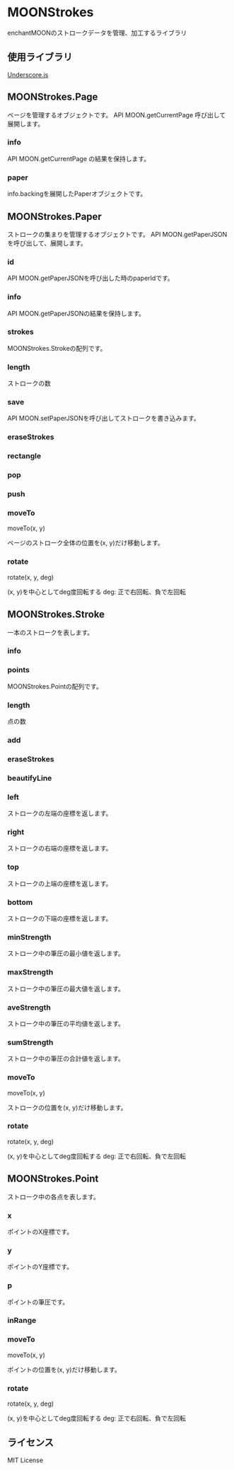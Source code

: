 MOONStrokes
===========

enchantMOONのストロークデータを管理、加工するライブラリ

## 使用ライブラリ

[Underscore.js](http://underscorejs.org/)

## MOONStrokes.Page

ページを管理するオブジェクトです。
API MOON.getCurrentPage 呼び出して展開します。

### info

API MOON.getCurrentPage の結果を保持します。

### paper

info.backingを展開したPaperオブジェクトです。


## MOONStrokes.Paper

ストロークの集まりを管理するオブジェクトです。
API MOON.getPaperJSONを呼び出して、展開します。


### id

API MOON.getPaperJSONを呼び出した時のpaperIdです。

### info

API MOON.getPaperJSONの結果を保持します。

### strokes

MOONStrokes.Strokeの配列です。

### length

ストロークの数

### save

API MOON.setPaperJSONを呼び出してストロークを書き込みます。

### eraseStrokes
### rectangle
### pop
### push
### moveTo

moveTo(x, y)

ページのストローク全体の位置を(x, y)だけ移動します。

### rotate

rotate(x, y, deg)

(x, y)を中心としてdeg度回転する
deg: 正で右回転、負で左回転


## MOONStrokes.Stroke 

一本のストロークを表します。

### info
### points

MOONStrokes.Pointの配列です。

### length

点の数

### add
### eraseStrokes
### beautifyLine
### left

ストロークの左端の座標を返します。

### right

ストロークの右端の座標を返します。

### top

ストロークの上端の座標を返します。

### bottom

ストロークの下端の座標を返します。

### minStrength

ストローク中の筆圧の最小値を返します。

### maxStrength

ストローク中の筆圧の最大値を返します。

### aveStrength

ストローク中の筆圧の平均値を返します。

### sumStrength

ストローク中の筆圧の合計値を返します。

### moveTo

moveTo(x, y)

ストロークの位置を(x, y)だけ移動します。

### rotate

rotate(x, y, deg)

(x, y)を中心としてdeg度回転する
deg: 正で右回転、負で左回転


## MOONStrokes.Point

ストローク中の各点を表します。

### x

ポイントのX座標です。

### y

ポイントのY座標です。

### p

ポイントの筆圧です。

### inRange
### moveTo

moveTo(x, y)

ポイントの位置を(x, y)だけ移動します。

### rotate

rotate(x, y, deg)

(x, y)を中心としてdeg度回転する
deg: 正で右回転、負で左回転
      
## ライセンス

MIT License
